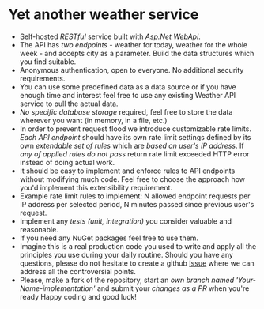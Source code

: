 # Yet another weather service

* Self-hosted *RESTful* service built with *Asp.Net WebApi*.
* The API has *two endpoints* - weather for today, weather for the whole week - and accepts city as a parameter. Build the data structures which you find suitable. 
* Anonymous authentication, open to everyone. No additional security requirements.
* You can use some predefined data as a data source or if you have enough time and interest feel free to use any existing Weather API service to pull the actual data.
* *No specific database storage* required, feel free to store the data wherever you want (in memory, in a file, etc.)
* In order to prevent request flood we introduce customizable rate limits. *Each API endpoint* should have its own rate limit settings defined by its own *extendable set of rules* which are *based on user's IP address*. If *any of applied rules do not pass* return rate limit exceeded HTTP error instead of doing actual work. 
* It should be easy to implement and enforce rules to API endpoints without modifying much code. Feel free to choose the approach how you'd implement this extensibility requirement. 
* Example rate limit rules to implement: N allowed endpoint requests per IP address per selected period, N minutes passed since previous user's request.
* Implement any *tests (unit, integration)* you consider valuable and reasonable.
* If you need any NuGet packages feel free to use them.
* Imagine this is a real production code you used to write and apply all the principles you use during your daily routine.
Should you have any questions, please do not hesitate to create a github [Issue](https://github.com/sviataslau/crexi/issues) where we can address all the controversial points.
* Please, make a fork of the repository, start an *own branch named 'Your-Name-implementation'* and submit your *changes as a PR* when you're ready
Happy coding and good luck!
